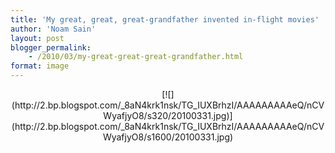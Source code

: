 ```yaml
---
title: 'My great, great, great-grandfather invented in-flight movies'
author: 'Noam Sain'
layout: post
blogger_permalink:
    - /2010/03/my-great-great-great-grandfather.html
format: image
---
```


<div style="clear: both; text-align: center;">[![](http://2.bp.blogspot.com/_8aN4krk1nsk/TG_IUXBrhzI/AAAAAAAAAeQ/nCVWyafjyO8/s320/20100331.jpg)](http://2.bp.blogspot.com/_8aN4krk1nsk/TG_IUXBrhzI/AAAAAAAAAeQ/nCVWyafjyO8/s1600/20100331.jpg)</div>